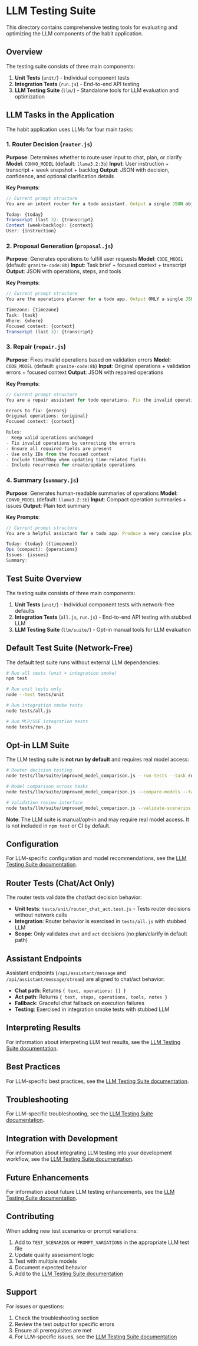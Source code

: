# LLM Testing Suite

This directory contains comprehensive testing tools for evaluating and optimizing the LLM components of the habit application.

## Overview

The testing suite consists of three main components:

1. **Unit Tests** (`unit/`) - Individual component tests
2. **Integration Tests** (`run.js`) - End-to-end API testing
3. **LLM Testing Suite** (`llm/`) - Standalone tools for LLM evaluation and optimization

## LLM Tasks in the Application

The habit application uses LLMs for four main tasks:

### 1. Router Decision (`router.js`)
**Purpose**: Determines whether to route user input to chat, plan, or clarify
**Model**: `CONVO_MODEL` (default: `llama3.2:3b`)
**Input**: User instruction + transcript + week snapshot + backlog
**Output**: JSON with decision, confidence, and optional clarification details

**Key Prompts**:
```javascript
// Current prompt structure
You are an intent router for a todo assistant. Output a single JSON object only with fields: decision, confidence, question, where, delegate, options. If the user intent is ambiguous about time/date or target, choose "clarify" and ask ONE short question in "question". If user intent is concrete or a prior selection exists, choose "plan" and include a focused "where". Use only the last 3 turns from transcript. Do not include any prose or explanations outside JSON.

Today: {today}
Transcript (last 3): {transcript}
Context (week+backlog): {context}
User: {instruction}
```

### 2. Proposal Generation (`proposal.js`)
**Purpose**: Generates operations to fulfill user requests
**Model**: `CODE_MODEL` (default: `granite-code:8b`)
**Input**: Task brief + focused context + transcript
**Output**: JSON with operations, steps, and tools

**Key Prompts**:
```javascript
// Current prompt structure
You are the operations planner for a todo app. Output ONLY a single JSON object with keys: version, steps, operations, and optional tools, notes. Follow the rules strictly: include recurrence on create/update (use {"type":"none"} for non-repeating; habits must not be 'none'); if recurrence.type != 'none', include an anchor scheduledFor; for todos use set_status (with optional occurrenceDate for repeating); no bulk; ≤20 ops; do NOT invent invalid IDs. When updating time-related fields, always include timeOfDay if specified.

Timezone: {timezone}
Task: {task}
Where: {where}
Focused context: {context}
Transcript (last 3): {transcript}
```

### 3. Repair (`repair.js`)
**Purpose**: Fixes invalid operations based on validation errors
**Model**: `CODE_MODEL` (default: `granite-code:8b`)
**Input**: Original operations + validation errors + focused context
**Output**: JSON with repaired operations

**Key Prompts**:
```javascript
// Current prompt structure
You are a repair assistant for todo operations. Fix the invalid operations below by correcting the errors while preserving valid operations. Output ONLY a single JSON object with an "operations" array.

Errors to fix: {errors}
Original operations: {original}
Focused context: {context}

Rules:
- Keep valid operations unchanged
- Fix invalid operations by correcting the errors
- Ensure all required fields are present
- Use only IDs from the focused context
- Include timeOfDay when updating time-related fields
- Include recurrence for create/update operations
```

### 4. Summary (`summary.js`)
**Purpose**: Generates human-readable summaries of operations
**Model**: `CONVO_MODEL` (default: `llama3.2:3b`)
**Input**: Compact operation summaries + issues
**Output**: Plain text summary

**Key Prompts**:
```javascript
// Current prompt structure
You are a helpful assistant for a todo app. Produce a very concise plain-text summary of the plan. If some operations were invalid, mention what is ready vs what needs attention and why. No markdown, no lists, no JSON.

Today: {today} ({timezone})
Ops (compact): {operations}
Issues: {issues}
Summary:
```

## Test Suite Overview

The testing suite consists of three main components:

1. **Unit Tests** (`unit/`) - Individual component tests with network-free defaults
2. **Integration Tests** (`all.js`, `run.js`) - End-to-end API testing with stubbed LLM
3. **LLM Testing Suite** (`llm/suite/`) - Opt-in manual tools for LLM evaluation

## Default Test Suite (Network-Free)

The default test suite runs without external LLM dependencies:

```bash
# Run all tests (unit + integration smoke)
npm test

# Run unit tests only
node --test tests/unit

# Run integration smoke tests
node tests/all.js

# Run MCP/SSE integration tests
node tests/run.js
```

## Opt-in LLM Suite

The LLM testing suite is **not run by default** and requires real model access:

```bash
# Router decision testing
node tests/llm/suite/improved_model_comparison.js --run-tests --task router --models llama3.2:3b --iterations 1

# Model comparison across tasks
node tests/llm/suite/improved_model_comparison.js --compare-models --tasks router,proposal,repair --models llama3.2:3b,granite-code:8b

# Validation review interface
node tests/llm/suite/improved_model_comparison.js --validate-scenarios
```

**Note**: The LLM suite is manual/opt-in and may require real model access. It is not included in `npm test` or CI by default.

## Configuration

For LLM-specific configuration and model recommendations, see the [LLM Testing Suite documentation](llm/suite/README.md).

## Router Tests (Chat/Act Only)

The router tests validate the chat/act decision behavior:

- **Unit tests**: `tests/unit/router_chat_act.test.js` - Tests router decisions without network calls
- **Integration**: Router behavior is exercised in `tests/all.js` with stubbed LLM
- **Scope**: Only validates `chat` and `act` decisions (no plan/clarify in default path)

## Assistant Endpoints

Assistant endpoints (`/api/assistant/message` and `/api/assistant/message/stream`) are aligned to chat/act behavior:

- **Chat path**: Returns `{ text, operations: [] }` 
- **Act path**: Returns `{ text, steps, operations, tools, notes }`
- **Fallback**: Graceful chat fallback on execution failures
- **Testing**: Exercised in integration smoke tests with stubbed LLM

## Interpreting Results

For information about interpreting LLM test results, see the [LLM Testing Suite documentation](llm/suite/README.md).

## Best Practices

For LLM-specific best practices, see the [LLM Testing Suite documentation](llm/suite/README.md).

## Troubleshooting

For LLM-specific troubleshooting, see the [LLM Testing Suite documentation](llm/suite/README.md).

## Integration with Development

For information about integrating LLM testing into your development workflow, see the [LLM Testing Suite documentation](llm/suite/README.md).

## Future Enhancements

For information about future LLM testing enhancements, see the [LLM Testing Suite documentation](llm/suite/README.md).

## Contributing

When adding new test scenarios or prompt variations:

1. Add to `TEST_SCENARIOS` or `PROMPT_VARIATIONS` in the appropriate LLM test file
2. Update quality assessment logic
3. Test with multiple models
4. Document expected behavior
5. Add to the [LLM Testing Suite documentation](llm/suite/README.md)

## Support

For issues or questions:
1. Check the troubleshooting section
2. Review the test output for specific errors
3. Ensure all prerequisites are met
4. For LLM-specific issues, see the [LLM Testing Suite documentation](llm/suite/README.md)
